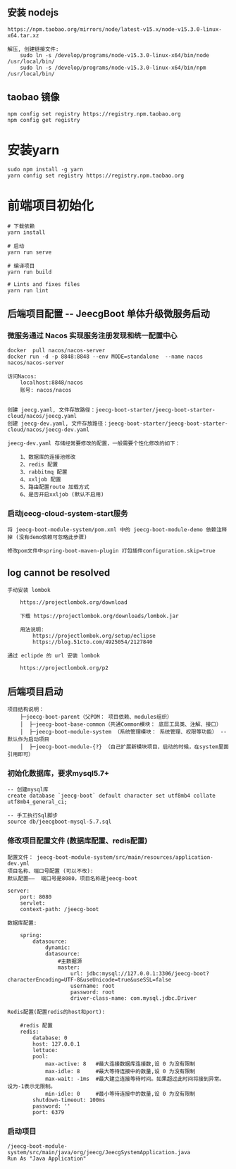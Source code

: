 
## 安装 nodejs

    https://npm.taobao.org/mirrors/node/latest-v15.x/node-v15.3.0-linux-x64.tar.xz

    解压, 创建链接文件:
        sudo ln -s /develop/programs/node-v15.3.0-linux-x64/bin/node /usr/local/bin/
        sudo ln -s /develop/programs/node-v15.3.0-linux-x64/bin/npm /usr/local/bin/

## taobao 镜像

    npm config set registry https://registry.npm.taobao.org
    npm config get registry

# 安装yarn

    sudo npm install -g yarn
    yarn config set registry https://registry.npm.taobao.org

# 前端项目初始化

    # 下载依赖
    yarn install

    # 启动
    yarn run serve

    # 编译项目
    yarn run build

    # Lints and fixes files
    yarn run lint

## 后端项目配置 -- JeecgBoot 单体升级微服务启动

### 微服务通过 Nacos 实现服务注册发现和统一配置中心

    docker  pull nacos/nacos-server
    docker run -d -p 8848:8848 --env MODE=standalone  --name nacos  nacos/nacos-server

    访问Nacos:
        localhost:8848/nacos
        账号: nacos/nacos


    创建 jeecg.yaml, 文件存放路径：jeecg-boot-starter/jeecg-boot-starter-cloud/nacos/jeecg.yaml
    创建 jeecg-dev.yaml, 文件存放路径：jeecg-boot-starter/jeecg-boot-starter-cloud/nacos/jeecg-dev.yaml

    jeecg-dev.yaml 存储经常要修改的配置，一般需要个性化修改的如下：

        1、数据库的连接池修改
        2、redis 配置
        3、rabbitmq 配置
        4、xxljob 配置
        5、路由配置route 加载方式
        6、是否开启xxljob (默认不启用)

### 启动jeecg-cloud-system-start服务

    将 jeecg-boot-module-system/pom.xml 中的 jeecg-boot-module-demo 依赖注释掉 (没有demo依赖可忽略此步骤)

    修改pom文件中spring-boot-maven-plugin 打包插件configuration.skip=true

## log cannot be resolved

    手动安装 lombok

        https://projectlombok.org/download
        
        下载 https://projectlombok.org/downloads/lombok.jar

        用法说明:
            https://projectlombok.org/setup/eclipse
            https://blog.51cto.com/4925054/2127840

    通过 eclipde 的 url 安装 lombok

        https://projectlombok.org/p2

## 后端项目启动

    项目结构说明：
        ├─jeecg-boot-parent（父POM： 项目依赖、modules组织）
        │  ├─jeecg-boot-base-common（共通Common模块： 底层工具类、注解、接口）
        │  ├─jeecg-boot-module-system （系统管理模块： 系统管理、权限等功能） -- 默认作为启动项目
        │  ├─jeecg-boot-module-{?} （自己扩展新模块项目，启动的时候，在system里面引用即可） 

### 初始化数据库，要求mysql5.7+

    -- 创建mysql库
    create database `jeecg-boot` default character set utf8mb4 collate utf8mb4_general_ci;

    -- 手工执行Sql脚步
    source db/jeecgboot-mysql-5.7.sql

### 修改项目配置文件 (数据库配置、redis配置)

    配置文件： jeecg-boot-module-system/src/main/resources/application-dev.yml
    项目名称、端口号配置 (可以不改):
    默认配置——  端口号是8080，项目名称是jeecg-boot

    server:
        port: 8080
        servlet:
        context-path: /jeecg-boot

    数据库配置:

        spring:
            datasource:
                dynamic: 
                datasource: 
                    #主数据源
                    master: 
                        url: jdbc:mysql://127.0.0.1:3306/jeecg-boot?characterEncoding=UTF-8&useUnicode=true&useSSL=false
                        username: root
                        password: root
                        driver-class-name: com.mysql.jdbc.Driver

    Redis配置(配置redis的host和port):

        #redis 配置
        redis:
            database: 0
            host: 127.0.0.1
            lettuce:
            pool:
                max-active: 8   #最大连接数据库连接数,设 0 为没有限制
                max-idle: 8     #最大等待连接中的数量,设 0 为没有限制
                max-wait: -1ms  #最大建立连接等待时间。如果超过此时间将接到异常。设为-1表示无限制。
                min-idle: 0     #最小等待连接中的数量,设 0 为没有限制
            shutdown-timeout: 100ms
            password: ''
            port: 6379

### 启动项目

    /jeecg-boot-module-system/src/main/java/org/jeecg/JeecgSystemApplication.java
    Run As "Java Application"
